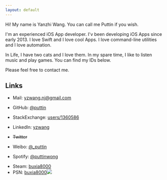 ```yaml
---
layout: default
---
```


<div class="content-header"></div>

Hi! My name is Yanzhi Wang. You can call me Puttin if you wish.

I'm an experienced iOS App developer. I'v been developing iOS Apps since early 2013. I love Swift and I love cool Apps. I love command-line utilities and I love automation.

In Life, I have two cats and I love them. In my spare time, I like to listen music and play games. You can find my IDs below.

Please feel free to contact me.

## Links

* Mail: [yzwang.nj@gmail.com](mailto:yzwang.nj@gmail.com)

* GitHub: [@puttin](https://github.com/puttin)
* StackExchange: [users/1360586](https://stackexchange.com/users/1360586/puttin?tab=accounts)
* LinkedIn: [yzwang](https://www.linkedin.com/in/yzwang/)

* ~~Twitter~~
* Weibo: [@_puttin](https://weibo.com/u/1005051677220740)

* Spotify: [@puttinwong](https://open.spotify.com/user/puttinwong)

<div class="hover-img">

* Steam: [buxia8000](https://steamcommunity.com/id/buxia8000)
* PSN: [buxia8000![](https://card.psnprofiles.com/2/buxia8000.png)](https://psnprofiles.com/buxia8000)

</div>
<script type="text/javascript" src="/assets/hover-img.js"></script>
